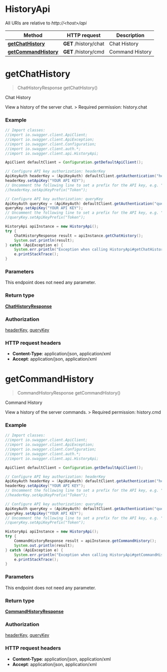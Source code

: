 # HistoryApi

All URIs are relative to *http://&lt;host&gt;/api*

Method | HTTP request | Description
------------- | ------------- | -------------
[**getChatHistory**](HistoryApi.md#getChatHistory) | **GET** /history/chat | Chat History
[**getCommandHistory**](HistoryApi.md#getCommandHistory) | **GET** /history/cmd | Command History


<a name="getChatHistory"></a>
# **getChatHistory**
> ChatHistoryResponse getChatHistory()

Chat History

View a history of the server chat.  &gt; Required permission: history.chat 

### Example
```java
// Import classes:
//import io.swagger.client.ApiClient;
//import io.swagger.client.ApiException;
//import io.swagger.client.Configuration;
//import io.swagger.client.auth.*;
//import io.swagger.client.api.HistoryApi;

ApiClient defaultClient = Configuration.getDefaultApiClient();

// Configure API key authorization: headerKey
ApiKeyAuth headerKey = (ApiKeyAuth) defaultClient.getAuthentication("headerKey");
headerKey.setApiKey("YOUR API KEY");
// Uncomment the following line to set a prefix for the API key, e.g. "Token" (defaults to null)
//headerKey.setApiKeyPrefix("Token");

// Configure API key authorization: queryKey
ApiKeyAuth queryKey = (ApiKeyAuth) defaultClient.getAuthentication("queryKey");
queryKey.setApiKey("YOUR API KEY");
// Uncomment the following line to set a prefix for the API key, e.g. "Token" (defaults to null)
//queryKey.setApiKeyPrefix("Token");

HistoryApi apiInstance = new HistoryApi();
try {
    ChatHistoryResponse result = apiInstance.getChatHistory();
    System.out.println(result);
} catch (ApiException e) {
    System.err.println("Exception when calling HistoryApi#getChatHistory");
    e.printStackTrace();
}
```

### Parameters
This endpoint does not need any parameter.

### Return type

[**ChatHistoryResponse**](ChatHistoryResponse.md)

### Authorization

[headerKey](../README.md#headerKey), [queryKey](../README.md#queryKey)

### HTTP request headers

 - **Content-Type**: application/json, application/xml
 - **Accept**: application/json, application/xml

<a name="getCommandHistory"></a>
# **getCommandHistory**
> CommandHistoryResponse getCommandHistory()

Command History

View a history of the server commands.  &gt; Required permission: history.cmd 

### Example
```java
// Import classes:
//import io.swagger.client.ApiClient;
//import io.swagger.client.ApiException;
//import io.swagger.client.Configuration;
//import io.swagger.client.auth.*;
//import io.swagger.client.api.HistoryApi;

ApiClient defaultClient = Configuration.getDefaultApiClient();

// Configure API key authorization: headerKey
ApiKeyAuth headerKey = (ApiKeyAuth) defaultClient.getAuthentication("headerKey");
headerKey.setApiKey("YOUR API KEY");
// Uncomment the following line to set a prefix for the API key, e.g. "Token" (defaults to null)
//headerKey.setApiKeyPrefix("Token");

// Configure API key authorization: queryKey
ApiKeyAuth queryKey = (ApiKeyAuth) defaultClient.getAuthentication("queryKey");
queryKey.setApiKey("YOUR API KEY");
// Uncomment the following line to set a prefix for the API key, e.g. "Token" (defaults to null)
//queryKey.setApiKeyPrefix("Token");

HistoryApi apiInstance = new HistoryApi();
try {
    CommandHistoryResponse result = apiInstance.getCommandHistory();
    System.out.println(result);
} catch (ApiException e) {
    System.err.println("Exception when calling HistoryApi#getCommandHistory");
    e.printStackTrace();
}
```

### Parameters
This endpoint does not need any parameter.

### Return type

[**CommandHistoryResponse**](CommandHistoryResponse.md)

### Authorization

[headerKey](../README.md#headerKey), [queryKey](../README.md#queryKey)

### HTTP request headers

 - **Content-Type**: application/json, application/xml
 - **Accept**: application/json, application/xml

